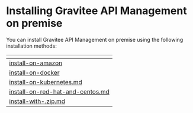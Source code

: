 # Installing Gravitee API Management on premise

You can install Gravitee API Management on premise using the following installation methods:

<table data-view="cards"><thead><tr><th data-type="content-ref"></th></tr></thead><tbody><tr><td><a href="../../install-and-upgrade-guides/install-on-amazon/">install-on-amazon</a></td></tr><tr><td><a href="install-on-docker/">install-on-docker</a></td></tr><tr><td><a href="install-on-kubernetes.md">install-on-kubernetes.md</a></td></tr><tr><td><a href="install-on-red-hat-and-centos.md">install-on-red-hat-and-centos.md</a></td></tr><tr><td><a href="install-with-.zip.md">install-with-.zip.md</a></td></tr></tbody></table>

